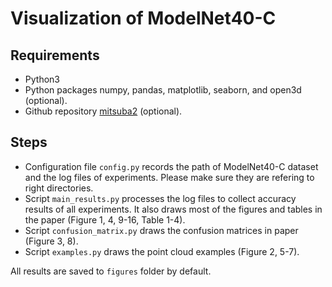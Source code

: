 # Visualization of ModelNet40-C

## Requirements

* Python3
* Python packages numpy, pandas, matplotlib, seaborn, and open3d (optional).
* Github repository [mitsuba2](https://github.com/mitsuba-renderer/mitsuba2) (optional).

## Steps

* Configuration file `config.py` records the path of ModelNet40-C dataset and the log files of experiments. Please make sure they are refering to right directories.
* Script `main_results.py` processes the log files to collect accuracy results of all experiments. It also draws most of the figures and tables in the paper (Figure 1, 4, 9-16, Table 1-4).
* Script `confusion_matrix.py` draws the confusion matrices in paper (Figure 3, 8).
* Script `examples.py` draws the point cloud examples (Figure 2, 5-7).

All results are saved to `figures` folder by default.

